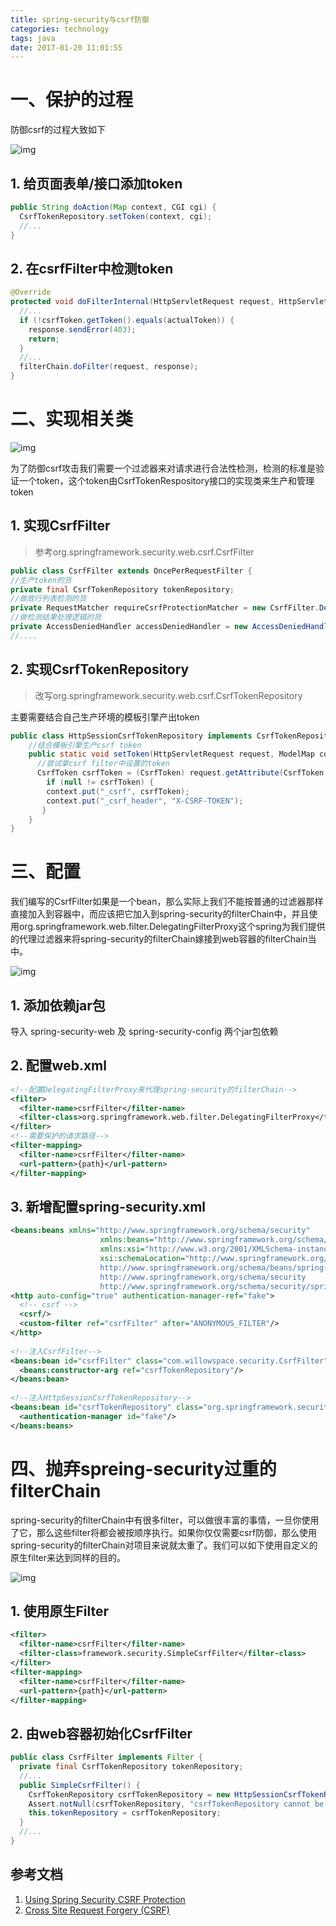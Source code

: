 ```yaml
---
title: spring-security与csrf防御
categories: technology
tags: java
date: 2017-01-20 11:01:55
---
```


# 一、保护的过程

防御csrf的过程大致如下

![img](http://img.willowspace.cn/willowspace_2016/1483949254196.png?imageMogr2/thumbnail/600)

## 1. 给页面表单/接口添加token

```java
public String doAction(Map context, CGI cgi) {
  CsrfTokenRepository.setToken(context, cgi);
  //...
}
```

## 2. 在csrfFilter中检测token

```java
@Override
protected void doFilterInternal(HttpServletRequest request, HttpServletResponse response, FilterChain filterChain) throws ServletException, IOException {
  //...
  if (!csrfToken.getToken().equals(actualToken)) {
    response.sendError(403);
    return;
  }
  //...
  filterChain.doFilter(request, response);
}
```

# 二、实现相关类

![img](http://img.willowspace.cn/willowspace_2016/1484043428967.png?imageMogr2/thumbnail/400)

为了防御csrf攻击我们需要一个过滤器来对请求进行合法性检测，检测的标准是验证一个token，这个token由CsrfTokenRespository接口的实现类来生产和管理token

## 1. 实现CsrfFilter 

> 参考org.springframework.security.web.csrf.CsrfFilter

```java
public class CsrfFilter extends OncePerRequestFilter {
//生产token的货
private final CsrfTokenRepository tokenRepository;
//做放行列表检测的货
private RequestMatcher requireCsrfProtectionMatcher = new CsrfFilter.DefaultRequiresCsrfMatcher();
//做检测结果处理逻辑的货
private AccessDeniedHandler accessDeniedHandler = new AccessDeniedHandlerImpl();
//....
```

## 2. 实现CsrfTokenRepository 

> 改写org.springframework.security.web.csrf.CsrfTokenRepository

主要需要结合自己生产环境的模板引擎产出token

```java
public class HttpSessionCsrfTokenRepository implements CsrfTokenRepository {
    //结合模板引擎生产csrf token
    public static void setToken(HttpServletRequest request, ModelMap context) {
      //尝试拿csrf filter中设置的token
      CsrfToken csrfToken = (CsrfToken) request.getAttribute(CsrfToken.class.getName());
        if (null != csrfToken) {
        context.put("_csrf", csrfToken);
        context.put("_csrf_header", "X-CSRF-TOKEN");
       }
    }
}
```

# 三、配置

我们编写的CsrfFilter如果是一个bean，那么实际上我们不能按普通的过滤器那样直接加入到容器中，而应该把它加入到spring-security的filterChain中，并且使用org.springframework.web.filter.DelegatingFilterProxy这个spring为我们提供的代理过滤器来将spring-security的filterChain嫁接到web容器的filterChain当中。

![img](http://img.willowspace.cn/willowspace_2016/1483943320997.png?imageMogr2/thumbnail/400)

## 1. 添加依赖jar包

导入 spring-security-web 及 spring-security-config 两个jar包依赖

## 2. 配置web.xml

```xml
<!--配置DelegatingFilterProxy来代理spring-security的filterChain-->
<filter>
  <filter-name>csrfFilter</filter-name>
  <filter-class>org.springframework.web.filter.DelegatingFilterProxy</filter-class>
</filter>
<!--需要保护的请求路径-->
<filter-mapping>
  <filter-name>csrfFilter</filter-name>
  <url-pattern>{path}</url-pattern>
</filter-mapping>
```

## 3. 新增配置spring-security.xml

```xml
<beans:beans xmlns="http://www.springframework.org/schema/security"
                    xmlns:beans="http://www.springframework.org/schema/beans"
                    xmlns:xsi="http://www.w3.org/2001/XMLSchema-instance"
                    xsi:schemaLocation="http://www.springframework.org/schema/beans
                    http://www.springframework.org/schema/beans/spring-beans-3.0.xsd
                    http://www.springframework.org/schema/security
                    http://www.springframework.org/schema/security/spring-security-3.2.xsd">
<http auto-config="true" authentication-manager-ref="fake">
  <!-- csrf -->
  <csrf/>
  <custom-filter ref="csrfFilter" after="ANONYMOUS_FILTER"/>
</http>
  
<!--注入CsrfFilter-->
<beans:bean id="csrfFilter" class="com.willowspace.security.CsrfFilter">
  <beans:constructor-arg ref="csrfTokenRepository"/>
</beans:bean>
  
<!--注入HttpSessionCsrfTokenRepository-->
<beans:bean id="csrfTokenRepository" class="org.springframework.security.web.csrf.HttpSessionCsrfTokenRepository"/>
  <authentication-manager id="fake"/>
</beans:beans>
```

# 四、抛弃spreing-security过重的filterChain

spring-security的filterChain中有很多filter，可以做很丰富的事情，一旦你使用了它，那么这些filter将都会被按顺序执行。如果你仅仅需要csrf防御，那么使用spring-security的filterChain对项目来说就太重了。我们可以如下使用自定义的原生filter来达到同样的目的。

![img](http://img.willowspace.cn/willowspace_2016/1483943561090.png?imageMogr2/thumbnail/600)

## 1. 使用原生Filter

```xml
<filter>
  <filter-name>csrfFilter</filter-name>
  <filter-class>framework.security.SimpleCsrfFilter</filter-class>
</filter>
<filter-mapping>
  <filter-name>csrfFilter</filter-name>
  <url-pattern>{path}</url-pattern>
</filter-mapping>
```

## 2. 由web容器初始化CsrfFilter

```java
public class CsrfFilter implements Filter {
  private final CsrfTokenRepository tokenRepository;
  //...
  public SimpleCsrfFilter() {
    CsrfTokenRepository csrfTokenRepository = new HttpSessionCsrfTokenRepository();
    Assert.notNull(csrfTokenRepository, "csrfTokenRepository cannot be null");
    this.tokenRepository = csrfTokenRepository;
  }
  //...
}
```
## 参考文档

1. [Using Spring Security CSRF Protection](https://springcloud.cc/spring-security-zhcn.html#csrf-using)
2. [Cross Site Request Forgery (CSRF)](https://docs.spring.io/spring-security/site/docs/current/reference/html/csrf.html)

